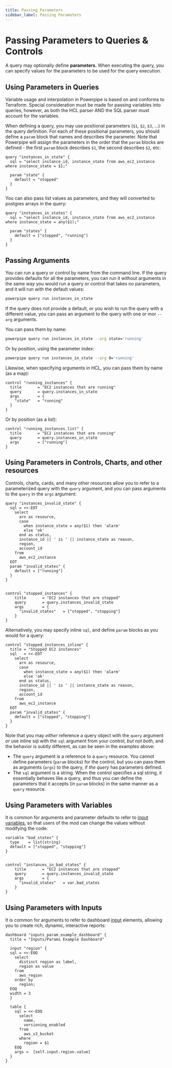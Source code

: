 ```yaml
---
title: Passing Parameters
sidebar_label: Passing Parameters
---
```


# Passing Parameters to Queries & Controls

A query may optionally define **parameters**.  When executing the query, you can specify values for the parameters to be used for the query execution.


## Using Parameters in Queries
Variable usage and interpolation in Powerpipe is based on and conforms to Terraform.  Special consideration must be made for passing variables into queries, however, as both the HCL parser AND the SQL parser must account for the variables.

<!--  ARE PARAMS ONLY OK IN POSTGRES??)
Internally, the Powerpipe execution layer uses [Postgres SQL Prepared Statements](https://www.postgresql.org/docs/14/sql-prepare.html) to define queries that accept parameters, and the [execute](https://www.postgresql.org/docs/14/sql-execute.html) command to run them.  Note that when using SQL prepared statements, passed parameters are treated as values and SQL-injection is not possible (as long as you don't call unsafe functions from the body and pass parameters).
-->

When defining a query, you may use positional parameters (`$1`, `$2`, `$3`, ...) in the query definition.  For each of these positional parameters, you should define a `param` block that names and describes the parameter. Note that Powerpipe will assign the parameters in the order that the `param` blocks are defined - the first `param` block describes `$1`, the second describes `$2`, etc:

```hcl
query "instances_in_state" {
  sql = "select instance_id, instance_state from aws_ec2_instance where instance_state = $1;" 

  param "state" {
    default = "stopped"
  } 
}
```

You can also pass list values as parameters, and they will converted to postgres arrays in the query:

```hcl
query "instances_in_states" {
  sql = "select instance_id, instance_state from aws_ec2_instance where instance_state = any($1);" 

  param "states" {
    default = ["stopped", "running"]
  } 
}
```

## Passing Arguments

You can run a query or control by name from  the command line.  If the query provides defaults for all the parameters, you can run it without arguments in the same way you would run a query or control that takes no parameters, and it will run with the default values:

```bash
powerpipe query run instances_in_state
```

If the query does not provide a default, or you wish to run the query with a different value, you can pass an argument to the query with one or mor `--arg` arguments.

You can pass them by name:
```bash
powerpipe query run instances_in_state --arg state='running'
```

Or by position, using the parameter index:
```bash
powerpipe query run instances_in_state --arg 0='running'
```

Likewise, when specifying arguments in HCL, you can pass them by name (as a map):
```hcl
control "running_instances" {
  title       = "EC2 instances that are running"
  query       = query.instances_in_state
  args        = {
    "state"   = "running"
  }
}
```

Or by position (as a list):
```hcl
control "running_instances_list" {
  title       = "EC2 instances that are running"
  query       = query.instances_in_state
  args        = ["running"]
}
```

## Using Parameters in Controls, Charts, and other resources

Controls, charts, cards, and many other resources allow you to refer to a parameterized query with the `query` argument, and you can pass arguments to the `query` in the `args` argument:

```hcl
query "instances_invalid_state" {
  sql = <<-EOT
    select 
      arn as resource,
      case
        when instance_state = any($1) then 'alarm'
        else 'ok'
      end as status,
      instance_id || ' is ' || instance_state as reason,
      region,
      account_id
    from
      aws_ec2_instance
  EOT
  param "invalid_states" {
    default = ["running"]
  } 
}


control "stopped_instances" {
    title       = "EC2 instances that are stopped"
    query       = query.instances_invalid_state
    args        = {
      "invalid_states"   = ["stopped", "stopping"]
    }
}
```

Alternatively, you may specify inline `sql`, and define `param` blocks as you would for a query:

```hcl
control "stopped_instances_inline" {
  title = "Stopped EC2 instances"
  sql   = <<-EOT
    select 
      arn as resource,
      case
        when instance_state = any($1) then 'alarm'
        else 'ok'
      end as status,
      instance_id || ' is ' || instance_state as reason,
      region,
      account_id
    from
      aws_ec2_instance
  EOT
  param "invalid_states" {
    default = ["stopped", "stopping"]
  } 
}
```

Note that you may *either* reference a query object with the `query` argument *or* use inline sql with the `sql` argument from your control, *but not both*, and the behavior is subtly different, as can be seen in the examples above:
- The `query` argument is a reference to a `query` resource. You cannot define parameters (`param` blocks) for the control, but you can pass them as arguments (`args`) *to* the query, if *the query* has parameters defined.
- The `sql` argument is a string.  When the control specifies a sql string, it essentially behaves like a query, and thus you can define the parameters that it accepts (in `param` blocks) in the same manner as a `query` resource.  


## Using Parameters with Variables

It is common for arguments and parameter defaults to refer to [input variables](mods/mod-variables), so that users of the mod can change the values without modifying the code:

```hcl
variable "bad_states" {
  type    = list(string)
  default = ["stopped", "stopping"]
}


control "instances_in_bad_states" {
    title       = "EC2 instances that are stopped"
    query       = query.instances_invalid_state
    args        = {
      "invalid_states"   = var.bad_states
    }
}
```



## Using Parameters with Inputs

It is common for arguments to refer to dashboard [input](/docs/powerpipe-hcl/input) elements, allowing you to create rich, dynamic, interactive reports:

```hcl
dashboard "inputs_param_example_dashboard" {
  title = "Inputs/Params Example Dashboard"

  input "region" {
  sql = <<-EOQ
    select
      distinct region as label,
      region as value
    from
      aws_region
    order by
      region;
  EOQ    
  width = 3
  }
  
  table {
    sql = <<-EOQ
      select
        name,
        versioning_enabled
      from
        aws_s3_bucket
      where
        region = $1
    EOQ
    args =  [self.input.region.value]
  }
}

```